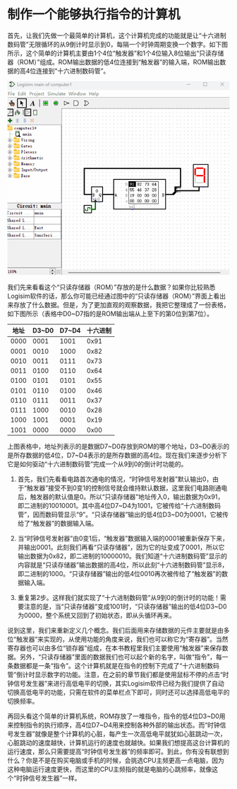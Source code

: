 # 制作一个能够执行指令的计算机

首先，让我们先做一个最简单的计算机，这个计算机完成的功能就是让“十六进制数码管”无限循环的从9倒计时显示到0，每隔一个时钟周期变换一个数字。如下图所示，这个简单的计算机主要由1个4位“触发器”和1个4位输入8位输出“只读存储器（ROM）”组成。ROM输出数据的低4位连接到“触发器”的输入端，ROM输出数据的高4位连接到“十六进制数码管”。

![](pic/5-1.gif)

我们先来看看这个“只读存储器（ROM）”存放的是什么数据？如果你比较熟悉Logisim软件的话，那么你可能已经通过图中的“只读存储器（ROM）”界面上看出来存放了什么数据。但是，为了更加直观的观察数据，我把它整理成了一份表格，如下图所示（表格中D0~D7指的是ROM输出端从上至下的第0位到第7位）。

|地址|D3\~D0|D7\~D4|十六进制|
|-|-|-|-|
|0000|0001|1001|0x91|
|0001|0010|1000|0x82|
|0010|0011|0111|0x73|
|0011|0100|0110|0x64|
|0100|0101|0101|0x55|
|0101|0110|0100|0x46|
|0110|0111|0011|0x37|
|0111|1000|0010|0x28|
|1000|1001|0001|0x19|
|1001|0000|0000|0x00|

上图表格中，地址列表示的是数据D7\~D0存放到ROM的哪个地址，D3\~D0表示的是所存数据的低4位，D7\~D4表示的是所存数据的高4位。现在我们来逐步分析下它是如何驱动“十六进制数码管”完成一个从9到0的倒计时功能的。

1. 首先，我们先看看电路首次通电的情况，“时钟信号发射器”默认输出0，由于“触发器”接受不到0变1的控制信号就会维持默认数据，这里我们电路刚通电后，触发器的默认值是0。所以“只读存储器”地址传入0，输出数据为0x91，即二进制的10010001。其中高4位D7\~D4为1001，它被传给“十六进制数码管”，因而数码管显示“9”。“只读存储器”输出的低4位D3\~D0为0001，它被传给了“触发器”的数据输入端。

2. 当“时钟信号发射器”由0变1后，“触发器”数据输入端的0001被重新保存下来，并输出0001。此刻我们再看“只读存储器”，因为它的址变成了0001，所以它输出数据为0x82，即二进制的10000010。我们知道“十六进制数码管”显示的内容就是“只读存储器”输出数据的高4位，所以此刻“十六进制数码管”显示8，即二进制的1000。“只读存储器”输出的低4位0010再次被传给了“触发器”的数据输入端。

3. 重复第2步。这样我们就实现了“十六进制数码管”从9到0的倒计时的功能！需要注意的是，当“只读存储器”变成1001时，“只读存储器”输出的低4位D3\~D0为0000，整个系统又回到了初始状态，即从头循环再来。

说到这里，我们来重新定义几个概念。我们后面用来存储数据的元件主要就是由多位“触发器”来实现的，从使用功能的角度来说，我们也可以称它为“寄存器”。当然寄存器也可以由多位“锁存器”组成，在本书教程里我们主要使用“触发器”来保存数据。另外，“只读存储器”里面的数据我们也可以起个新的名字，叫做“指令”，每一条数据都是一条“指令”。这个计算机就是在指令的控制下完成了“十六进制数码管”倒计时显示数字的功能。注意，在之前的章节我们都是使用鼠标不停的点击“时钟信号发生器”来进行高低电平的切换，其实Logisim软件已经为我们提供了自动切换高低电平的功能，只需在软件的菜单栏点下即可，同时还可以选择高低电平的切换频率。

再回头看这个简单的计算机系统，ROM存放了一堆指令，指令的低4位D3\~D0用来控制指令的执行顺序，高4位D7\~D4用来控制各种外部的输出状态。而“时钟信号发生器”就像是整个计算机的心脏，每产生一次高低电平就犹如心脏跳动一次，心脏跳动的速度越快，计算机运行的速度也就越快。如果我们想提高这台计算机的运行速度，那么只需要提高“时钟信号发生器”的频率即可。到此，你有没有联想到什么？你是不是在购买电脑或手机的时候，会挑选CPU主频更高一点电脑，因为这种电脑运行速度更快，而这里的CPU主频指的就是电脑的心跳频率，就像这个“时钟信号发生器”一样。
